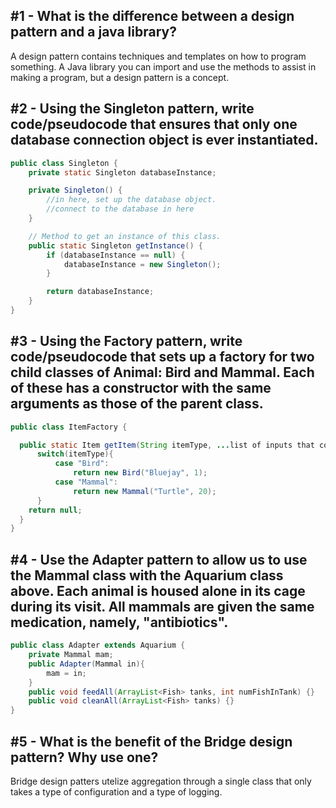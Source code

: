 ## #1 - What is the difference between a design pattern and a java library?
A design pattern contains techniques and templates on how to program something. A Java library you can import and use the methods to assist in making a program, but a design pattern is a concept.
## #2 - Using the Singleton pattern, write code/pseudocode that ensures that only one database connection object is ever instantiated.
```Java
public class Singleton {
    private static Singleton databaseInstance;

    private Singleton() {
        //in here, set up the database object.
        //connect to the database in here
    }

    // Method to get an instance of this class.
    public static Singleton getInstance() {
        if (databaseInstance == null) {
            databaseInstance = new Singleton();
        }

        return databaseInstance;
    }
}
```
## #3 - Using the Factory pattern, write code/pseudocode that sets up a factory for two child classes of Animal: Bird and Mammal. Each of these has a constructor with the same arguments as those of the parent class.
```Java
public class ItemFactory {

  public static Item getItem(String itemType, ...list of inputs that could be sent to parent class constuctor...){
      switch(itemType){
          case "Bird":
              return new Bird("Bluejay", 1);
          case "Mammal":
              return new Mammal("Turtle", 20);   
      }
    return null;
  }
}
```

## #4 - Use the Adapter pattern to allow us to use the Mammal class with the Aquarium class above. Each animal is housed alone in its cage during its visit. All mammals are given the same medication, namely, "antibiotics".
```Java
public class Adapter extends Aquarium {
    private Mammal mam;
    public Adapter(Mammal in){
        mam = in;
    }
    public void feedAll(ArrayList<Fish> tanks, int numFishInTank) {}
	public void cleanAll(ArrayList<Fish> tanks) {}
}
```
## #5 - What is the benefit of the Bridge design pattern? Why use one?
Bridge design patters utelize aggregation through a single class that only takes a type of configuration and a type of logging. 

